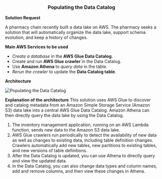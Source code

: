 **<h3><p align="center"> Populating the Data Catalog </p></h3>** 

**Solution Request**

A pharmacy chain recently built a data lake on AWS. The pharmacy seeks a solution that will automatically organize the data lake, support schema evolution, and keep a history of changes. 

**Main AWS Services to be used**

  - _Create a database_ in the **AWS Glue Data Catalog.**
  - Create and run **AWS Glue crawler** in the Data Catalog.
  - Use **Amazon Athena** to _query data_ in the table.
  - _Rerun the crawler_ to update the **Data Catalog table**.

**Architecture**

![Populating the Data Catalog](https://github.com/user-attachments/assets/356d7758-61fe-490d-b1c6-2c5a474cec11)

**Explanation of the architecture**
This solution uses AWS Glue to discover and catalog metadata from an Amazon Simple Storage Service (Amazon S3) data lake into a central AWS Glue Data Catalog. Amazon Athena can then directly query the data lake by using the Data Catalog.
  1. The inventory management application, running on an AWS Lambda function, sends new data to the Amazon S3 data lake.
  2. AWS Glue crawlers run periodically to detect the availability of new data as well as changes to existing data, including table definition changes. Crawlers automatically add new tables, new partitions to existing tables, and new versions of table definitions.
  3. After the Data Catalog is updated, you can use Athena to directly query and view the updated data.
  4. In the Data Catalog, you can also change data types and column names, add and remove columns, and then view these changes in Athena.







